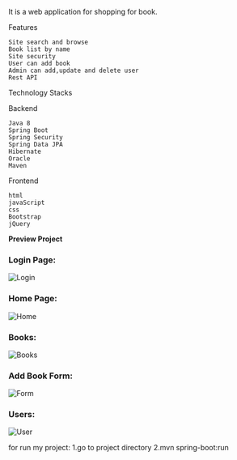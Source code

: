 It is a web application for shopping for book.

Features

    Site search and browse
    Book list by name
    Site security
    User can add book
    Admin can add,update and delete user
    Rest API

Technology Stacks

Backend

    Java 8
    Spring Boot 
    Spring Security
    Spring Data JPA
    Hibernate
    Oracle
    Maven

Frontend

    html
    javaScript
    css
    Bootstrap
    jQuery
    
    
  **Preview Project**   
    
###  Login Page:
![Login](https://user-images.githubusercontent.com/69106891/93897040-7d29b700-fcfe-11ea-9cd1-fe106d645792.jpg)
###  Home Page:
![Home](https://user-images.githubusercontent.com/69106891/93897024-7ac75d00-fcfe-11ea-914c-978281a5b0d1.jpg)
### Books:
![Books](https://user-images.githubusercontent.com/69106891/93897042-7dc24d80-fcfe-11ea-8772-b917abb14037.jpg)
### Add Book Form:
![Form](https://user-images.githubusercontent.com/69106891/93897046-7ef37a80-fcfe-11ea-9052-663a21725acd.jpg)
### Users:
![User](https://user-images.githubusercontent.com/69106891/93897049-8024a780-fcfe-11ea-853f-7de6eef47414.jpg)

for run my project:
1.go to project directory
2.mvn spring-boot:run
